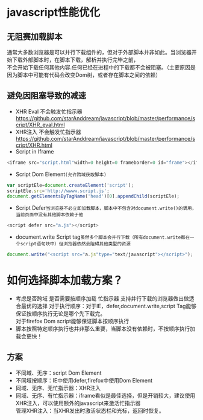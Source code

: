 # javascript性能优化
## 无阻赛加载脚本
通常大多数浏览器是可以并行下载组件的，但对于外部脚本并非如此。当浏览器开始下载外部脚本时，在脚本下载，解析并执行完毕之前，<br/>
不会开始下载任何其他内容.任何已经在进程中的下载都不会被阻塞。（主要原因是因为脚本中可能有代码会改变Dom树，或者存在脚本之间的依赖）</br>
## 避免因阻塞导致的减速
* XHR Eval
不会触发忙指示器
  https://github.com/starAnddream/javascript/blob/master/performance/script/XHR_eval.html
* XHR注入
不会触发忙指示器
  https://github.com/starAnddream/javascript/blob/master/performance/script/XHR.html
* Script in Iframe
```javascript
<iframe src="script.html"width=0 height=0 frameborder=0 id="frame"></iframe>
```
* Script Dom Element`(允许跨域获取脚本)`
```javascript
var scriptEle=document.createElement('script');
scriptEle.src='http://wwww.script.js';
document.getElementsByTagName('head')[0].appendChild(scriptEle);
```
* Script Defer`当浏览器不必立即加载脚本，脚本中不包含对document.write()的调用，当前页面中没有其他脚本依赖于他`
```javascript
<script defer src="a.js"></script>
```
* document.write Script tag`虽然多个脚本会并行下载（所有document.write都在一个script语句块中）但浏览器依然会阻碍其他类型的资源`
```javascript
document.write("<script src="a.js"type="text/javascript"></script>");
```
# 如何选择脚本加载方案？
* 考虑是否跨域 是否需要按顺序加载 忙指示器 支持并行下载的浏览器做出做适合最优的选择
对于执行顺序：对于IE，defer,document.write,script Tag能够保证按顺序执行无论是哪个先下载完。<br/>
              对于firefox Dom script能够保证脚本按顺序执行
* 脚本按照特定顺序执行也并非那么重要，当脚本没有依赖时，不按顺序执行加载会更快！
## 方案
* 不同域、无序：script Dom Element
* 不同域按顺序：IE中使用defer,firefox中使用Dom Element
* 同域、无序、无忙指示器：XHR注入
* 同域、无序、有忙指示器：iframe看似是最佳选择，但是开销较大，建议使用XHR注入，可以使用额外的javascript来激活忙指示器<br/>
                          管理XHR注入：当XHR发出时激活状态栏和光标，返回时恢复。
